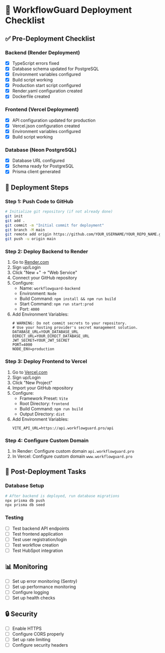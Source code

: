 # 🚀 WorkflowGuard Deployment Checklist

## ✅ Pre-Deployment Checklist

### Backend (Render Deployment)
- [x] TypeScript errors fixed
- [x] Database schema updated for PostgreSQL
- [x] Environment variables configured
- [x] Build script working
- [x] Production start script configured
- [x] Render.yaml configuration created
- [x] Dockerfile created

### Frontend (Vercel Deployment)
- [x] API configuration updated for production
- [x] Vercel.json configuration created
- [x] Environment variables configured
- [x] Build script working

### Database (Neon PostgreSQL)
- [x] Database URL configured
- [x] Schema ready for PostgreSQL
- [x] Prisma client generated

## 🚀 Deployment Steps

### Step 1: Push Code to GitHub
```bash
# Initialize git repository (if not already done)
git init
git add .
git commit -m "Initial commit for deployment"
git branch -M main
git remote add origin https://github.com/YOUR_USERNAME/YOUR_REPO_NAME.git
git push -u origin main
```

### Step 2: Deploy Backend to Render
1. Go to [Render.com](https://render.com)
2. Sign up/Login
3. Click "New +" → "Web Service"
4. Connect your GitHub repository
5. Configure:
   - Name: `workflowguard-backend`
   - Environment: `Node`
   - Build Command: `npm install && npm run build`
   - Start Command: `npm run start:prod`
   - Port: `4000`
6. Add Environment Variables:
   ```
   # WARNING: Do not commit secrets to your repository.
   # Use your hosting provider's secret management solution.
   DATABASE_URL=YOUR_DATABASE_URL
   DIRECT_URL=YOUR_DIRECT_DATABASE_URL
   JWT_SECRET=YOUR_JWT_SECRET
   PORT=4000
   NODE_ENV=production
   ```

### Step 3: Deploy Frontend to Vercel
1. Go to [Vercel.com](https://vercel.com)
2. Sign up/Login
3. Click "New Project"
4. Import your GitHub repository
5. Configure:
   - Framework Preset: `Vite`
   - Root Directory: `frontend`
   - Build Command: `npm run build`
   - Output Directory: `dist`
6. Add Environment Variables:
   ```
   VITE_API_URL=https://api.workflowguard.pro/api
   ```

### Step 4: Configure Custom Domain
1. In Render: Configure custom domain `api.workflowguard.pro`
2. In Vercel: Configure custom domain `www.workflowguard.pro`

## 🔧 Post-Deployment Tasks

### Database Setup
```bash
# After backend is deployed, run database migrations
npx prisma db push
npx prisma db seed
```

### Testing
- [ ] Test backend API endpoints
- [ ] Test frontend application
- [ ] Test user registration/login
- [ ] Test workflow creation
- [ ] Test HubSpot integration

## 📊 Monitoring
- [ ] Set up error monitoring (Sentry)
- [ ] Set up performance monitoring
- [ ] Configure logging
- [ ] Set up health checks

## 🔒 Security
- [ ] Enable HTTPS
- [ ] Configure CORS properly
- [ ] Set up rate limiting
- [ ] Configure security headers 